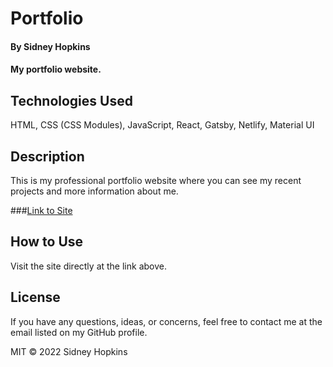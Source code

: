 # Portfolio

#### By Sidney Hopkins

#### My portfolio website.

## Technologies Used

HTML, CSS (CSS Modules), JavaScript, React, Gatsby, Netlify, Material UI

## Description

This is my professional portfolio website where you can see my recent projects and more information about me.

###[Link to Site](https://sidneyhopkins.info)

## How to Use

Visit the site directly at the link above.

## License

If you have any questions, ideas, or concerns, feel free to contact me at the email listed on my GitHub profile.

MIT © 2022 Sidney Hopkins
